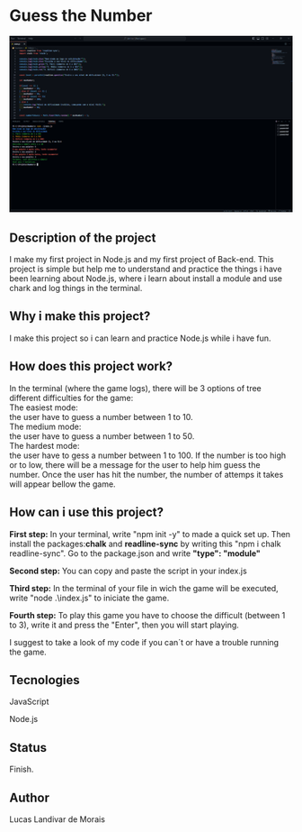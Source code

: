 <h1>Guess the Number</h1>
  <img src="Guess_the_number.png">
  
<h2>Description of the project</h2>
<p>I make my first project in Node.js and my first project of Back-end. This project is simple but help me to understand and practice the things i have been learning about Node.js, where i learn about install a module and use chark and log things in the terminal.</p> 

<h2>Why i make this project?</h2>
<p>I make this project so i can learn and practice Node.js while i have fun.</p>

<h2>How does this project work?</h2>
<P>In the terminal (where the game logs), there will be 3 options of tree different difficulties for the game: <br>The easiest mode:</br> the user have to guess a number between 1 to 10.<br>The medium mode:</br> the user have to guess a number between 1 to 50. <br>The hardest mode:</br> the user have to gess a number between 1 to 100. If the number is too high or to low, there will be a message for the user to help him guess the number. Once the user has hit the number, the number of attemps it takes will appear bellow the game.</p>

<h2>How can i use this project?</h2>
<p><b>First step:</b> In your terminal, write "npm init -y" to made a quick set up. Then install the packages:<b>chalk</b> and <b>readline-sync</b> by writing this "npm i chalk readline-sync". Go to the package.json and write <b>"type": "module"</b></p>
<p><b>Second step:</b> You can copy and paste the script in your index.js</p>
<p><b>Third step:</b> In the terminal of your file in wich the game will be executed, write "node .\index.js" to iniciate the game.</p>
<p><b>Fourth step:</b> To play this game you have to choose the difficult (between 1 to 3), write it and press the "Enter", then you will start playing.</p>
<p>I suggest to take a look of my code if you can´t or have a trouble running the game.</p>

<h2>Tecnologies</h2>
<p>JavaScript</p>
<p>Node.js</p>

<h2>Status</h2>
<p>Finish.</p>

<h2>Author</h2>
<p>Lucas Landivar de Morais</p>
